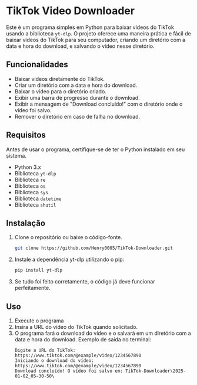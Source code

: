 # TikTok Video Downloader

Este é um programa simples em Python para baixar vídeos do TikTok usando a biblioteca `yt-dlp`. O projeto oferece uma maneira prática e fácil de baixar vídeos do TikTok para seu computador, criando um diretório com a data e hora do download, e salvando o vídeo nesse diretório.

## Funcionalidades

- Baixar vídeos diretamente do TikTok.
- Criar um diretório com a data e hora do download.
- Baixar o vídeo para o diretório criado.
- Exibir uma barra de progresso durante o download.
- Exibir a mensagem de "Download concluído!" com o diretório onde o vídeo foi salvo.
- Remover o diretório em caso de falha no download.

## Requisitos

Antes de usar o programa, certifique-se de ter o Python instalado em seu sistema.

- Python 3.x
- Biblioteca `yt-dlp`
- Biblioteca `re`
- Biblioteca `os`
- Biblioteca `sys`
- Biblioteca `datetime`
- Biblioteca `shutil`

## Instalação

1. Clone o repositório ou baixe o código-fonte.
   ```bash
   git clone https://github.com/Henry0005/TikTok-Downloader.git
    ```

2. Instale a dependência yt-dlp utilizando o pip:
    ```bash
    pip install yt-dlp
    ```

3. Se tudo foi feito corretamente, o código já deve funcionar perfeitamente.

## Uso

1. Execute o programa
2. Insira a URL do vídeo do TikTok quando solicitado.
3. O programa fará o download do vídeo e o salvará em um diretório com a data e hora do download. Exemplo de saída no terminal:
    ```
    Digite a URL do TikTok: https://www.tiktok.com/@example/video/1234567890
    Iniciando o download do vídeo: https://www.tiktok.com/@example/video/1234567890
    Download concluído! O vídeo foi salvo em: TikTok-Downloader\2025-01-02_05-30-50\
    ```


